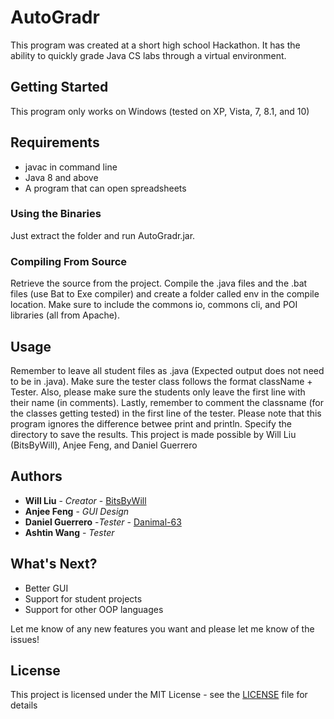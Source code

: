 # AutoGradr
This program was created at a short high school Hackathon.  It has the ability to quickly grade Java CS labs through a virtual environment.

## Getting Started

This program only works on Windows (tested on XP, Vista, 7, 8.1, and 10)

## Requirements
* javac in command line
* Java 8 and above
* A program that can open spreadsheets

### Using the Binaries
Just extract the folder and run AutoGradr.jar.

### Compiling From Source
Retrieve the source from the project.  Compile the .java files and the .bat files (use Bat to Exe compiler) and create a folder called env in the compile location.
Make sure to include the commons io, commons cli, and POI libraries (all from Apache). 

## Usage
Remember to leave all student files as .java (Expected output does not need to be in .java).
Make sure the tester class follows the format className + Tester.
Also, please make sure the students only leave the first line with their name (in comments).
Lastly, remember to comment the classname (for the classes getting tested) in the first line of the tester.
Please note that this program ignores the difference betwee print and println.
Specify the directory to save the results.
This project is made possible by Will Liu (BitsByWill), Anjee Feng, and Daniel Guerrero

## Authors
* **Will Liu** - *Creator* - [BitsByWill](https://github.com/BitsByWill)
* **Anjee Feng** - *GUI Design*
* **Daniel Guerrero** -*Tester* - [Danimal-63](https://github.com/Danimal-63)
* **Ashtin Wang** - *Tester*

## What's Next?
* Better GUI
* Support for student projects
* Support for other OOP languages

Let me know of any new features you want and please let me know of the issues!

## License

This project is licensed under the MIT License - see the [LICENSE](LICENSE) file for details
